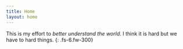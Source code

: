 ```yaml
---
title: Home
layout: home
---
```


This is my effort to *better understand the world*. I think it is hard but we have to hard things.
{: .fs-6.fw-300}


